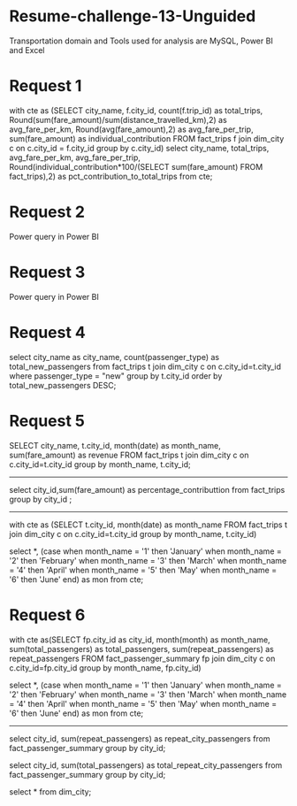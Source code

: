 # Resume-challenge-13-Unguided
Transportation domain and Tools used for analysis are MySQL, Power BI and Excel 

# Request 1
with cte as (SELECT 
		city_name, f.city_id, count(f.trip_id) as total_trips,
		Round(sum(fare_amount)/sum(distance_travelled_km),2) as avg_fare_per_km,
		Round(avg(fare_amount),2) as avg_fare_per_trip,
        sum(fare_amount) as individual_contribution
	FROM fact_trips f
    join dim_city c
		on c.city_id = f.city_id
	group by c.city_id)
    select city_name, total_trips, avg_fare_per_km, avg_fare_per_trip,
		Round(individual_contribution*100/(SELECT sum(fare_amount) FROM fact_trips),2) as pct_contribution_to_total_trips 
    from cte;
# Request 2
Power query in Power BI
# Request 3
Power query in Power BI
# Request 4
select 
	city_name as city_name,
    count(passenger_type) as total_new_passengers
from fact_trips t
	join dim_city c
		on c.city_id=t.city_id
	where passenger_type = "new" 
    group by t.city_id
    order by total_new_passengers DESC;
# Request 5
SELECT city_name,
	t.city_id, month(date) as month_name, sum(fare_amount) as revenue
FROM fact_trips t
	join dim_city c
    on c.city_id=t.city_id
group by month_name, t.city_id;

---------------------------------------
select city_id,sum(fare_amount) as percentage_contributtion 
    from fact_trips
    group by city_id ;
    
----------------------------------
with cte as (SELECT
	t.city_id, month(date) as month_name
FROM fact_trips t
	join dim_city c
    on c.city_id=t.city_id
group by month_name, t.city_id)
 
 select *,
	(case 
		when month_name = '1' then 'January'
		when month_name = '2' then 'February'
		when month_name = '3' then 'March'
		when month_name = '4' then 'April'
		when month_name = '5' then 'May'
		when month_name = '6' then 'June'
        end) as mon from cte;
# Request 6
with cte as(SELECT
	fp.city_id as city_id, month(month) as month_name, 
    sum(total_passengers) as total_passengers,
    sum(repeat_passengers) as repeat_passengers
FROM fact_passenger_summary fp
	join dim_city c
    on c.city_id=fp.city_id
group by month_name, fp.city_id)

 select *,
	(case 
		when month_name = '1' then 'January'
		when month_name = '2' then 'February'
		when month_name = '3' then 'March'
		when month_name = '4' then 'April'
		when month_name = '5' then 'May'
		when month_name = '6' then 'June'
        end) as mon from cte;
        
------------------------------------------

select city_id, sum(repeat_passengers) as repeat_city_passengers from fact_passenger_summary group by city_id;

select city_id, sum(total_passengers) as total_repeat_city_passengers from fact_passenger_summary group by city_id;

select * from dim_city;
